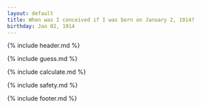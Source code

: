 ```yaml
---
layout: default
title: When was I conceived if I was born on January 2, 1914?
birthday: Jan 02, 1914
---
```


{% include header.md %}

{% include guess.md %}

{% include calculate.md %}

{% include safety.md %}

{% include footer.md %}



